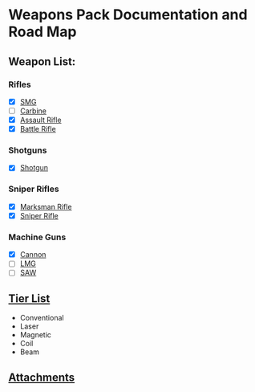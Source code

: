 # Weapons Pack Documentation and Road Map
## Weapon List:

### Rifles

- [x] [SMG](SMG.md)
- [ ] [Carbine](Carbine.md)
- [x] [Assault Rifle](AssaultRifle.md)
- [x] [Battle Rifle](BattleRifle.md)

### Shotguns

- [x] [Shotgun](Shotgun.md)

### Sniper Rifles

- [x] [Marksman Rifle](MarksmanRifle.md)
- [x] [Sniper Rifle](SniperRifle.md)

### Machine Guns

- [x] [Cannon](Cannon.md)
- [ ] [LMG](LMG.md)
- [ ] [SAW](SAW.md)

## [Tier List](Weapon%20Tiers/README.md)

* Conventional
* Laser
* Magnetic
* Coil
* Beam

## [Attachments](Attachments/README.md)